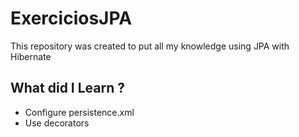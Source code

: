 # ExerciciosJPA
This repository was created to put all my knowledge using JPA with Hibernate

## What did I Learn ?
- Configure persistence.xml
- Use decorators
